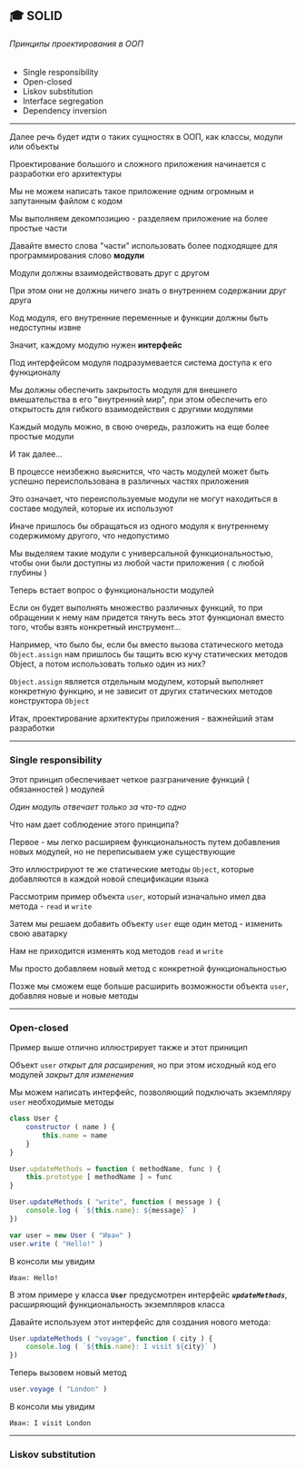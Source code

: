 ## :mortar_board: SOLID

###### Принципы про­ек­ти­ро­ва­ния в ООП

* Single responsibility
* Open-closed
* Liskov substitution
* Interface segregation
* Dependency inversion

***

Далее речь будет идти о таких сущностях в ООП, как классы, модули или объекты

Проектирование большого и сложного приложения начинается с разработки его архитектуры

Мы не можем написать такое приложение одним огромным и запутанным файлом с кодом

Мы выполняем декомпозицию - разделяем приложение на более простые части

Давайте вместо слова "части" использовать более подходящее для программирования слово **модули**

Модули должны взаимодействовать друг с другом

При этом они не должны ничего знать о внутреннем содержании друг друга

Код модуля, его внутренние переменные и функции должны быть недоступны извне

Значит, каждому модулю нужен **интерфейс**

Под интерфейсом модуля подразумевается система доступа к его функционалу

Мы должны обеспечить закрытость модуля для внешнего вмешательства в его "внутренний мир", при этом обеспечить его открытость для гибкого взаимодействия с другими модулями

Каждый модуль можно, в свою очередь, разложить на еще более простые модули

И так далее...

В процессе неизбежно выяснится, что часть модулей может быть успешно переиспользована в различных частях приложения

Это означает, что переиспользуемые модули не могут находиться в составе модулей, которые их используют

Иначе пришлось бы обращаться из одного модуля к внутреннему содержимому другого, что недопустимо

Мы выделяем такие модули с универсальной функциональностью, чтобы они были доступны из любой части приложения ( с любой глубины )

Теперь встает вопрос о функциональности модулей

Если он будет выполнять множество различных функций, то при обращении к нему нам придется тянуть весь этот функционал вместо того, чтобы взять конкретный инструмент...

Например, что было бы, если бы вместо вызова статического метода `Object.assign` нам пришлось бы тащить всю кучу статических методов Object, а потом использовать только один из них?

`Object.assign` является отдельным модулем, который выполняет конкретную функцию, и не зависит от других статических методов конструктора `Object`

Итак, проектирование архитектуры приложения - важнейший этам разработки

***

### Single responsibility

Этот принцип обеспечивает четкое разграничение функций ( обязанностей ) модулей

_Один модуль отвечает только за что-то одно_

Что нам дает соблюдение этого принципа?

Первое - мы легко расширяем функциональность путем добавления новых модулей, но не переписываем уже существующие

Это иллюстрируют те же статические методы `Object`, которые добавляются в каждой новой спецификации языка

Рассмотрим пример объекта `user`, который изначально имел два метода - `read` и `write`

Затем мы решаем добавить объекту `user` еще один метод - изменить свою аватарку

Нам не приходится изменять код методов `read` и `write`

Мы просто добавляем новый метод с конкретной функциональностью

Позже мы сможем еще больше расширить возможности объекта `user`, добавляя новые и новые методы

***

### Open-closed

Пример выше отлично иллюстрирует также и этот приницип

Объект `user` _открыт для расширения_, но при этом исходный код его модулей _закрыт для изменения_

Мы можем написать интерфейс, позволяющий подключать экземпляру `user` необходимые методы

```javascript
class User {
    constructor ( name ) {
        this.name = name
    }
}

User.updateMethods = function ( methodName, func ) {
    this.prototype [ methodName ] = func
}

User.updateMethods ( "write", function ( message ) {
    console.log ( `${this.name}: ${message}` )
})

var user = new User ( "Иван" )
user.write ( "Hello!" )
```

В консоли мы увидим

```console
Иван: Hello!
```

В этом примере у класса **`User`** предусмотрен интерфейс **_`updateMethods`_**, расширяющий функциональность экземпляров класса

Давайте используем этот интерфейс для создания нового метода:

```javascript
User.updateMethods ( "voyage", function ( city ) {
    console.log ( `${this.name}: I visit ${city}` )
})
```

Теперь вызовем новый метод

```javascript
user.voyage ( "London" )
```

В консоли мы увидим

```console
Иван: I visit London
```

***

### Liskov substitution

